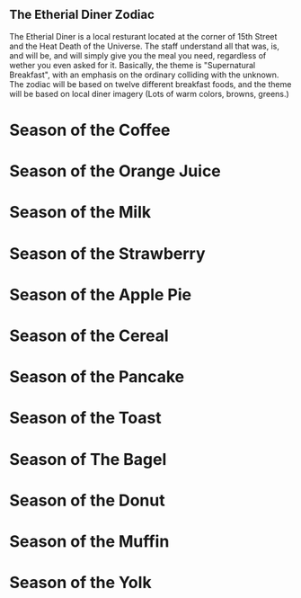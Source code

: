## The Etherial Diner Zodiac

The Etherial Diner is a local resturant located at the corner of 15th Street and the Heat Death of the Universe. The staff understand all that was, is, and will be, and will simply give you the meal you need, regardless of wether you even asked for it.
Basically, the theme is "Supernatural Breakfast", with an emphasis on the ordinary colliding with the unknown. The zodiac will be based on twelve different breakfast foods, and the theme will be based on local diner imagery (Lots of warm colors, browns, greens.)

# Season of the Coffee

# Season of the Orange Juice

# Season of the Milk

# Season of the Strawberry

# Season of the Apple Pie

# Season of the Cereal

# Season of the Pancake

# Season of the Toast

# Season of The Bagel

# Season of the Donut

# Season of the Muffin

# Season of the Yolk